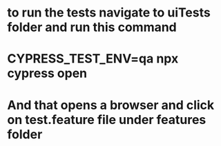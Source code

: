 # to run the tests navigate to uiTests folder and run this command 
# CYPRESS_TEST_ENV=qa npx cypress open
# And that opens a browser and click on test.feature file under features folder 